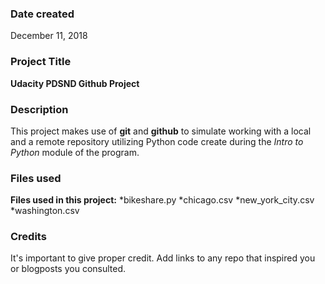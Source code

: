### Date created
December 11, 2018

### Project Title
**Udacity PDSND Github Project**

### Description
This project makes use of **git** and **github** to simulate working with a local and a remote repository utilizing Python code create during the _Intro to Python_ module of the program.

### Files used
**Files used in this project:**
*bikeshare.py
*chicago.csv
*new_york_city.csv
*washington.csv

### Credits
It's important to give proper credit. Add links to any repo that inspired you or blogposts you consulted.

